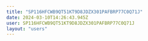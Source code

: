 ```yaml
---
title: "SP116HFCWB9QT51KT9D8JDZX301PAFBRP77C0Q71J"
date: 2024-03-10T14:26:43.945Z
user: SP116HFCWB9QT51KT9D8JDZX301PAFBRP77C0Q71J
layout: "users"
---
```

    